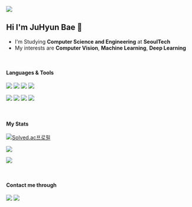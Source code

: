 
<img src="https://capsule-render.vercel.app/api?type=waving&color=auto&height=300&customColorList=6,7,8,9&section=header&text=Develop👩🏻‍💻Collaboration👥Growth⬆️&fontSize=35" />

## Hi I'm JuHyun Bae 👋


* I'm Studying **Computer Science and Engineering** at **SeoulTech**
* My interests are **Computer Vision**, **Machine Learning**, **Deep Learning**


</br> <h4 align="">Languages & Tools</h4>

<img src="https://img.shields.io/badge/Python-3776AB?style=flat-square&logo=python&logoColor=white"/> <img src="https://img.shields.io/badge/Java-007396?style=flat-square&logo=java&logoColor=white"/> <img src="https://img.shields.io/badge/Swift-F05138?style=flat-square&logo=swift&logoColor=white"/> <img src="https://img.shields.io/badge/C++-00599C?style=flat-square&logo=cplusplus&logoColor=white"/>
</p> 

<p align="">
<img src="https://img.shields.io/badge/Xcode-147EFB?style=flat-square&logo=xcode&logoColor=white"/> <img src="https://img.shields.io/badge/eclipse-2C2255?style=flat-square&logo=eclipse&logoColor=white"/> <img src="https://img.shields.io/badge/IntelliJ-000000?style=flat-square&logo=IntelliJ&logoColor=white"/></n> <img src="https://img.shields.io/badge/anaconda-44A833?style=flat-square&logo=anaconda&logoColor=white"/></n></n></n>
</p>

<p align=""></p>

</br>

<h4 align=""> My Stats </h4>

[![Solved.ac프로필](http://mazassumnida.wtf/api/generate_badge?boj=qowngus33)](https://solved.ac/qowngus33)
  
 <p align="">
  <a href="https://github.com/$qowngus33">
    <img align="center" src="https://github-readme-stats.vercel.app/api?username=qowngus33&hide=ture&hide_title=$ture&show_icons=$ture&include_all_commits=$ture&theme=gruvbox" />
  </a>
</p>

<p align="">
  <a href="https://github.com/qowngus33">
    <img align="center" src="https://github-readme-stats.vercel.app/api/top-langs/?username=qowngus33&layout=compact&show_icons=$ture&show_owner=$ture&hide_title=$ture&theme=gruvbox&hide=$ture" />
  </a></p>

</br>

<h4 align="">Contact me through </h4>

<a href="mailto:qowngus33@gmail.com" target="_blank"><img src="https://img.shields.io/badge/Gmail-EA4335?style=flat&logo=gmail&logoColor=white"/></a> <a href="https://www.instagram.com/kk_eezz/" target="_blank">
  <img src="https://img.shields.io/badge/Instagram-E4405F?style=flat&logo=instagram&logoColor=white"/></a>
